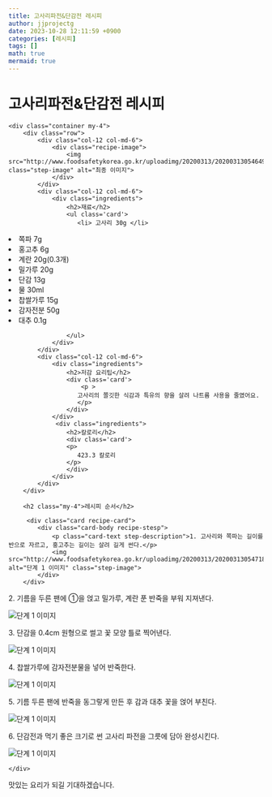 ```yaml
---
title: 고사리파전&단감전 레시피
author: jjprojectg
date: 2023-10-28 12:11:59 +0900
categories: [레시피]
tags: []
math: true
mermaid: true
---
```

<meta name="og:type" content="website" />
<meta charset="UTF-8">
    <div class="header">
        <h1>고사리파전&단감전 레시피</h1>
    </div>

    <div class="container my-4">
        <div class="row">
            <div class="col-12 col-md-6">
                <div class="recipe-image">
                    <img src="http://www.foodsafetykorea.go.kr/uploadimg/20200313/20200313054649_1584089209268.JPG" class="step-image" alt="최종 이미지">
                </div>
            </div>
            <div class="col-12 col-md-6">
                <div class="ingredients">
                    <h2>재료</h2>
                    <ul class='card'>
                       <li> 고사리 30g </li>
<li>  쪽파 7g </li>
<li>  홍고추 6g </li>
<li>  계란 20g(0.3개) </li>
<li>  밀가루 20g </li>
<li>  단감 13g </li>
<li>  물 30ml </li>
<li>  찹쌀가루 15g </li>
<li>  감자전분 50g </li>
<li>  대추 0.1g </li>

                    </ul>
                </div>
            </div>
            <div class="col-12 col-md-6">
                <div class="ingredients">
                    <h2>저감 요리팁</h2>
                    <div class='card'> 
                        <p >
                       고사리의 쫄깃한 식감과 특유의 향을 살려 나트륨 사용을 줄였어요.
                       </p>
                    </div>
                </div>
                 <div class="ingredients">
                    <h2>칼로리</h2>
                    <div class='card'> 
                    <p>
                       423.3 칼로리
                    </p>
                    </div>
                </div>
            </div>
        </div>

        <h2 class="my-4">레시피 순서</h2>

         <div class="card recipe-card">
            <div class="card-body recipe-stesp">
                <p class="card-text step-description">1. 고사리와 쪽파는 길이를 반으로 자르고, 홍고추는 길이는 살려 길게 썬다.</p>
                <img src="http://www.foodsafetykorea.go.kr/uploadimg/20200313/20200313054718_1584089238352.JPG" alt="단계 1 이미지" class="step-image">
            </div>
        </div>

  <div class="card recipe-card">
            <div class="card-body recipe-stesp">
                <p class="card-text step-description">2. 기름을 두른 팬에 ①을 얹고 밀가루, 계란 푼 반죽을 부워 지져낸다.</p>
                <img src="http://www.foodsafetykorea.go.kr/uploadimg/20200313/20200313054731_1584089251220.JPG" alt="단계 1 이미지" class="step-image">
            </div>
        </div>

  <div class="card recipe-card">
            <div class="card-body recipe-stesp">
                <p class="card-text step-description">3. 단감을 0.4cm 원형으로 썰고 꽃 모양 틀로 찍어낸다.</p>
                <img src="http://www.foodsafetykorea.go.kr/uploadimg/20200313/20200313054743_1584089263191.JPG" alt="단계 1 이미지" class="step-image">
            </div>
        </div>

  <div class="card recipe-card">
            <div class="card-body recipe-stesp">
                <p class="card-text step-description">4. 찹쌀가루에 감자전분물을 넣어 반죽한다.</p>
                <img src="http://www.foodsafetykorea.go.kr/uploadimg/20200313/20200313054753_1584089273423.JPG" alt="단계 1 이미지" class="step-image">
            </div>
        </div>

  <div class="card recipe-card">
            <div class="card-body recipe-stesp">
                <p class="card-text step-description">5. 기름 두른 팬에 반죽을 동그랗게 만든 후 감과 대추 꽃을 얹어 부친다.</p>
                <img src="http://www.foodsafetykorea.go.kr/uploadimg/20200313/20200313054804_1584089284386.JPG" alt="단계 1 이미지" class="step-image">
            </div>
        </div>

  <div class="card recipe-card">
            <div class="card-body recipe-stesp">
                <p class="card-text step-description">6. 단감전과 먹기 좋은 크기로 썬 고사리 파전을 그릇에 담아 완성시킨다.</p>
                <img src="http://www.foodsafetykorea.go.kr/uploadimg/20200313/20200313054817_1584089297037.JPG" alt="단계 1 이미지" class="step-image">
            </div>
        </div>


       
    </div>
 맛있는 요리가 되길 기대하겠습니다.
